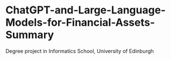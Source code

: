 # ChatGPT-and-Large-Language-Models-for-Financial-Assets-Summary
Degree project in Informatics School, University of Edinburgh
